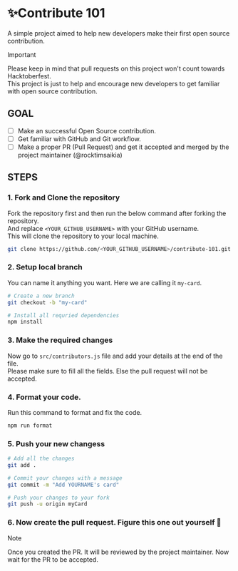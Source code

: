 # ✨Contribute 101
A simple project aimed to help new developers make their first open source contribution.

> [!IMPORTANT]
> Please keep in mind that pull requests on this project won't count towards Hacktoberfest. \
> This project is just to help and encourage new developers to get familiar with open source contribution.

## GOAL
- [ ] Make an successful Open Source contribution.
- [ ] Get familiar with GitHub and Git workflow.
- [ ] Make a proper PR (Pull Request) and get it accepted and merged by the project maintainer (@rocktimsaikia)

## STEPS

### 1. Fork and Clone the repository

Fork the repository first and then run the below command after forking the repository. \
And replace `<YOUR_GITHUB_USERNAME>` with your GitHub username. \
This will clone the repository to your local machine.

```bash
git clone https://github.com/<YOUR_GITHUB_USERNAME>/contribute-101.git
```

### 2. Setup local branch 
You can name it anything you want. Here we are calling it `my-card`.

```bash
# Create a new branch
git checkout -b "my-card"

# Install all requried dependencies
npm install
```

### 3. Make the required changes
Now go to `src/contributors.js` file and add your details at the end of the file. \
Please make sure to fill all the fields. Else the pull request will not be accepted.

### 4. Format your code.
Run this command to format and fix the code.

```bash
npm run format
```

### 5. Push your new changess

```bash
# Add all the changes
git add .

# Commit your changes with a message
git commit -m "Add YOURNAME's card"

# Push your changes to your fork
git push -u origin myCard
```

### 6. Now create the pull request. Figure this one out yourself 👏

> [!NOTE]
> Once you created the PR. It will be reviewed by the project maintainer. Now wait for the PR to be accepted.

